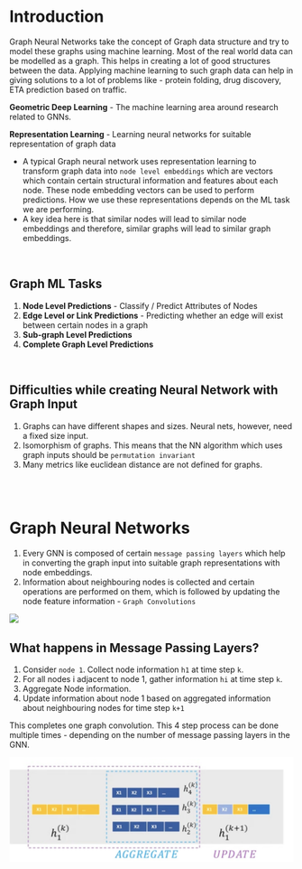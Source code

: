 # Introduction

Graph Neural Networks take the concept of Graph data structure and try to model these graphs using machine learning. Most of the real world data can be modelled as a graph. This helps in creating a lot of good structures between the data. Applying machine learning to such graph data can help in giving solutions to a lot of problems like - protein folding, drug discovery, ETA prediction based on traffic.

**Geometric Deep Learning** - The machine learning area around research related to GNNs.

**Representation Learning** - Learning neural networks for suitable representation of graph data

* A typical Graph neural network uses representation learning to transform graph data into `node level embeddings` which are vectors which contain certain structural information and features about each node. These node embedding vectors can be used to perform predictions. How we use these representations depends on the ML task we are performing.
* A key idea here is that similar nodes will lead to similar node embeddings and therefore, similar graphs will lead to similar graph embeddings.

<br>

## Graph ML Tasks
1. **Node Level Predictions** - Classify / Predict Attributes of Nodes
2. **Edge Level or Link Predictions** - Predicting whether an edge will exist between certain nodes in a graph
3. **Sub-graph Level Predictions**
4. **Complete Graph Level Predictions**

<br>

## Difficulties while creating Neural Network with Graph Input
1. Graphs can have different shapes and sizes. Neural nets, however,  need a fixed size input. 
2. Isomorphism of graphs. This means that the NN algorithm which uses graph inputs should be `permutation invariant`
3. Many metrics like euclidean distance are not defined for graphs.

<br>
<br>

# Graph Neural Networks

1. Every GNN is composed of certain `message passing layers` which help in converting the graph input into suitable graph representations with node embeddings.
2. Information about neighbouring nodes is collected and certain operations are performed on them, which is followed by updating the node feature information - `Graph Convolutions`

<img src="https://miro.medium.com/max/1838/1*0rj1Pxlzyqkg_rrZiyRDNw.png">

## What happens in Message Passing Layers?

1. Consider `node 1`. Collect node information `h1` at time step `k`.
2. For all nodes i adjacent to node 1, gather information `hi` at time step `k`.
3. Aggregate Node information.
4. Update information about node 1 based on aggregated information about neighbouring nodes for time step `k+1`

This completes one graph convolution. This 4 step process can be done multiple times - depending on the number of message passing layers in the GNN.


<img src="https://github.com/tejaspradhan/Graph-Neural-Networks/blob/main/images/message-passing.png">

         
